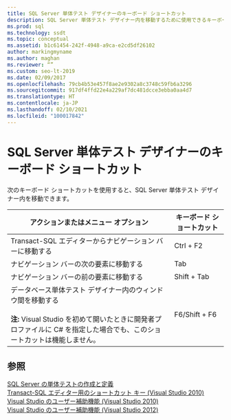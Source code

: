 ```yaml
---
title: SQL Server 単体テスト デザイナーのキーボード ショートカット
description: SQL Server 単体テスト デザイナー内を移動するために使用できるキーボード ショートカットについての理解を深めます。
ms.prod: sql
ms.technology: ssdt
ms.topic: conceptual
ms.assetid: b1c61454-242f-4948-a9ca-e2cd5df26102
author: markingmyname
ms.author: maghan
ms.reviewer: “”
ms.custom: seo-lt-2019
ms.date: 02/09/2017
ms.openlocfilehash: 79cb4b53e457f8ae2e9302a8c3748c59fb6a3296
ms.sourcegitcommit: 917df4ffd22e4a229af7dc481dcce3ebba0aa4d7
ms.translationtype: HT
ms.contentlocale: ja-JP
ms.lasthandoff: 02/10/2021
ms.locfileid: "100017842"
---
```

# <a name="keyboard-shortcuts-for-sql-server-unit-test-designer"></a>SQL Server 単体テスト デザイナーのキーボード ショートカット

次のキーボード ショートカットを使用すると、SQL Server 単体テスト デザイナー内を移動できます。  
  
|アクションまたはメニュー オプション|キーボード ショートカット|  
|-|-|   
|Transact\-SQL エディターからナビゲーション バーに移動する|Ctrl + F2|  
|ナビゲーション バーの次の要素に移動する|Tab|  
|ナビゲーション バーの前の要素に移動する|Shift + Tab|  
|データベース単体テスト デザイナー内のウィンドウ間を移動する<br /><br />**注:** Visual Studio を初めて開いたときに開発者プロファイルに C# を指定した場合でも、このショートカットは機能しません。|F6/Shift + F6|  
  
## <a name="see-also"></a>参照  
[SQL Server の単体テストの作成と定義](../ssdt/creating-and-defining-sql-server-unit-tests.md)  
[Transact-SQL エディター用のショートカット キー (Visual Studio 2010)](/previous-versions/visualstudio/visual-studio-2010/aa833225(v=vs.100))  
[Visual Studio のユーザー補助機能 (Visual Studio 2010)](/previous-versions/visualstudio/visual-studio-2008/y4b5z3y3(v=vs.90))  
[Visual Studio のユーザー補助機能 (Visual Studio 2012)](/previous-versions/visualstudio/visual-studio-2015/ide/reference/accessibility-features-of-visual-studio)  
